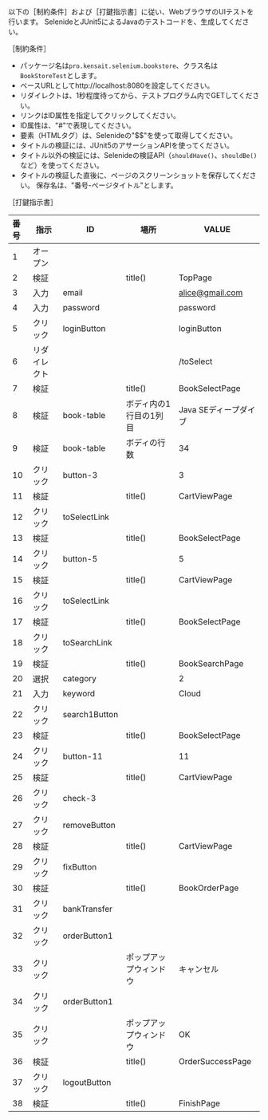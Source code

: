 以下の［制約条件］および［打鍵指示書］に従い、WebブラウザのUIテストを行います。
SelenideとJUnit5によるJavaのテストコードを、生成してください。

［制約条件］

* パッケージ名は`pro.kensait.selenium.bookstore`、クラス名は`BookStoreTest`とします。
* ベースURLとしてhttp://localhost:8080を設定してください。
* リダイレクトは、1秒程度待ってから、テストプログラム内でGETしてください。
* リンクはID属性を指定してクリックしてください。
* ID属性は、"#"で表現してください。
* 要素（HTMLタグ）は、Selenideの"$$"を使って取得してください。
* タイトルの検証には、JUnit5のアサーションAPIを使ってください。
* タイトル以外の検証には、Selenideの検証API（`shouldHave()`、`shouldBe()`など）を使ってください。
* タイトルの検証した直後に、ページのスクリーンショットを保存してください。
  保存名は、"番号-ページタイトル"とします。

［打鍵指示書］

|番号|指示|ID|場所|VALUE|
|:--|--|--|--|--|
|1|オープン||||
|2|検証||title()|TopPage|
|3|入力|email||alice@gmail.com|
|4|入力|password||password|
|5|クリック|loginButton||loginButton|
|6|リダイレクト|||/toSelect|
|7|検証||title()|BookSelectPage|
|8|検証|book-table|ボディ内の1行目の1列目|Java SEディープダイブ|
|9|検証|book-table|ボディの行数|34|
|10|クリック|button-3||3|
|11|検証||title()|CartViewPage|
|12|クリック|toSelectLink|||
|13|検証||title()|BookSelectPage|
|14|クリック|button-5||5|
|15|検証||title()|CartViewPage|
|16|クリック|toSelectLink|||
|17|検証||title()|BookSelectPage|
|18|クリック|toSearchLink|||
|19|検証||title()|BookSearchPage|
|20|選択|category||2|
|21|入力|keyword||Cloud|
|22|クリック|search1Button|||
|23|検証||title()|BookSelectPage|
|24|クリック|button-11||11|
|25|検証||title()|CartViewPage|
|26|クリック|check-3|||
|27|クリック|removeButton|||
|28|検証||title()|CartViewPage|
|29|クリック|fixButton|||
|30|検証||title()|BookOrderPage|
|31|クリック|bankTransfer|||
|32|クリック|orderButton1|||
|33|クリック||ポップアップウィンドウ|キャンセル|
|34|クリック|orderButton1|||
|35|クリック||ポップアップウィンドウ|OK|
|36|検証||title()|OrderSuccessPage|
|37|クリック|logoutButton|||
|38|検証||title()|FinishPage|
